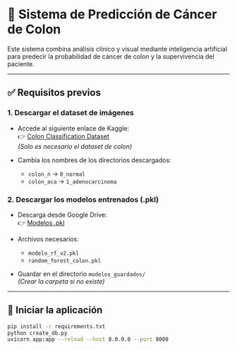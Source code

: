 # 🧬 Sistema de Predicción de Cáncer de Colon

Este sistema combina análisis clínico y visual mediante inteligencia artificial para predecir la probabilidad de cáncer de colon y la supervivencia del paciente.

---

## ✅ Requisitos previos

### 1. **Descargar el dataset de imágenes**

- Accede al siguiente enlace de Kaggle:  
  👉 [Colon Classification Dataset](https://www.kaggle.com/code/mohamedibrahim206/colon-classification-cnn-acc/input)  
  *(Solo es necesario el dataset de colon)*

- Cambia los nombres de los directorios descargados:
  - `colon_n` → `0_normal`
  - `colon_aca` → `1_adenocarcinoma`

### 2. **Descargar los modelos entrenados (.pkl)**

- Descarga desde Google Drive:  
  👉 [Modelos .pkl](https://drive.google.com/drive/u/0/folders/1RFfbWz8sfqC_Nd9tWqdkE2gCl4gHL_sV)

- Archivos necesarios:
  - `modelo_rf_v2.pkl`
  - `random_forest_colon.pkl`

- Guardar en el directorio `modelos_guardados/`  
  *(Crear la carpeta si no existe)*

---

## 🚀 Iniciar la aplicación

```bash
pip install -r requirements.txt
python create_db.py
uvicorn app:app --reload --host 0.0.0.0 --port 8000
